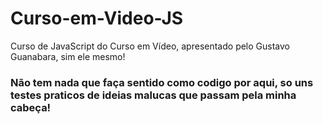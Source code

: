 # Curso-em-Video-JS
Curso de JavaScript do Curso em Vídeo, apresentado pelo Gustavo Guanabara, sim ele mesmo!
### Não tem nada que faça sentido como codigo por aqui, so uns testes praticos de ideias malucas que passam pela minha cabeça!
